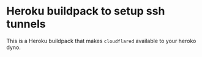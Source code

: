 # Heroku buildpack to setup ssh tunnels

This is a Heroku buildpack that makes `cloudflared` available to your heroko dyno.
